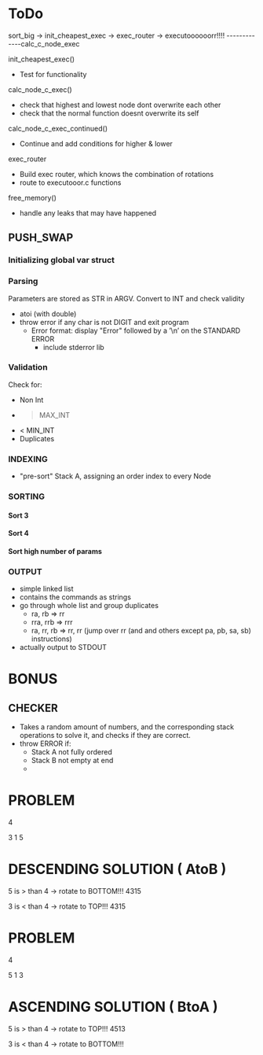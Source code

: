 # ToDo

sort_big -> init_cheapest_exec -> exec_router -> executoooooorr!!!!
-------------calc_c_node_exec

init_cheapest_exec()

-   Test for functionality

calc_node_c_exec()

-   check that highest and lowest node dont overwrite each other
-   check that the normal function doesnt overwrite its self

calc_node_c_exec_continued()

-   Continue and add conditions for higher & lower

exec_router

-   Build exec router, which knows the combination of rotations
-   route to executooor.c functions

free_memory()

-   handle any leaks that may have happened

## PUSH_SWAP

### Initializing global var struct

### Parsing

Parameters are stored as STR in ARGV. Convert to INT and check validity

-   atoi (with double)
-   throw error if any char is not DIGIT and exit program
    -   Error format: display "Error" followed by a ’\n’ on the STANDARD ERROR
        -   include stderror lib

### Validation

Check for:

-   Non Int
-   > MAX_INT
-   < MIN_INT
-   Duplicates

### INDEXING

-   "pre-sort" Stack A, assigning an order index to every Node

### SORTING

#### Sort 3

#### Sort 4

#### Sort high number of params

### OUTPUT

-   simple linked list
-   contains the commands as strings
-   go through whole list and group duplicates
    -   ra, rb => rr
    -   rra, rrb => rrr
    -   ra, rr, rb => rr, rr (jump over rr (and and others except pa, pb, sa, sb) instructions)
-   actually output to STDOUT

# BONUS

## CHECKER

-   Takes a random amount of numbers, and the corresponding stack operations to solve it, and checks if they are correct.
-   throw ERROR if:
    -   Stack A not fully ordered
    -   Stack B not empty at end
    -

# PROBLEM

4

3
1
5

# DESCENDING SOLUTION ( AtoB )

5 is > than 4 -> rotate to BOTTOM!!!
4315

3 is < than 4 -> rotate to TOP!!!
4315

# PROBLEM

4

5
1
3

# ASCENDING SOLUTION ( BtoA )

5 is > than 4 -> rotate to TOP!!!
4513

3 is < than 4 -> rotate to BOTTOM!!!
